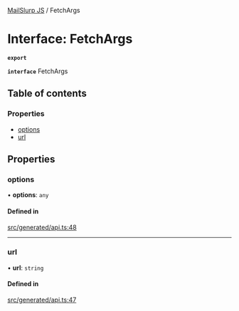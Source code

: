 [MailSlurp JS](../README.md) / FetchArgs

# Interface: FetchArgs

**`export`**

**`interface`** FetchArgs

## Table of contents

### Properties

- [options](FetchArgs.md#options)
- [url](FetchArgs.md#url)

## Properties

### options

• **options**: `any`

#### Defined in

[src/generated/api.ts:48](https://github.com/mailslurp/mailslurp-client/blob/75eefbf/src/generated/api.ts#L48)

___

### url

• **url**: `string`

#### Defined in

[src/generated/api.ts:47](https://github.com/mailslurp/mailslurp-client/blob/75eefbf/src/generated/api.ts#L47)
